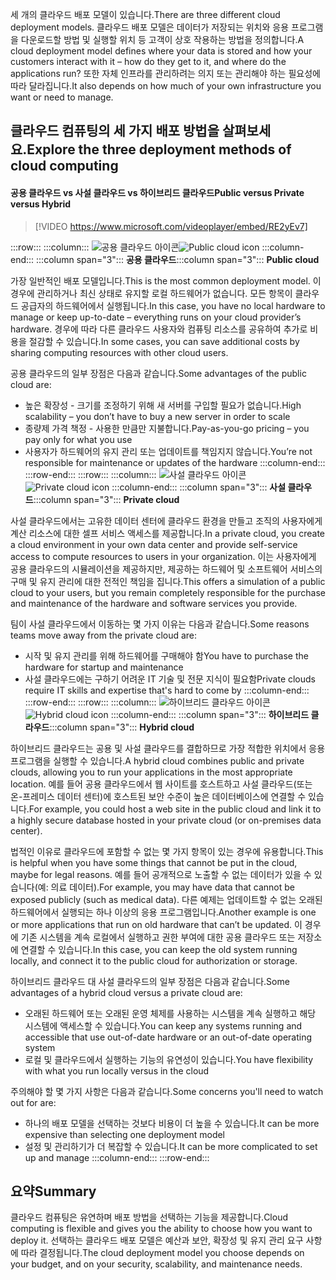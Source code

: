 <span data-ttu-id="3478b-101">세 개의 클라우드 배포 모델이 있습니다.</span><span class="sxs-lookup"><span data-stu-id="3478b-101">There are three different cloud deployment models.</span></span> <span data-ttu-id="3478b-102">클라우드 배포 모델은 데이터가 저장되는 위치와 응용 프로그램을 다운로드할 방법 및 실행할 위치 등 고객이 상호 작용하는 방법을 정의합니다.</span><span class="sxs-lookup"><span data-stu-id="3478b-102">A cloud deployment model defines where your data is stored and how your customers interact with it – how do they get to it, and where do the applications run?</span></span> <span data-ttu-id="3478b-103">또한 자체 인프라를 관리하려는 의지 또는 관리해야 하는 필요성에 따라 달라집니다.</span><span class="sxs-lookup"><span data-stu-id="3478b-103">It also depends on how much of your own infrastructure you want or need to manage.</span></span>

## <a name="explore-the-three-deployment-methods-of-cloud-computing"></a><span data-ttu-id="3478b-104">클라우드 컴퓨팅의 세 가지 배포 방법을 살펴보세요.</span><span class="sxs-lookup"><span data-stu-id="3478b-104">Explore the three deployment methods of cloud computing</span></span>

#### <a name="public-versus-private-versus-hybrid"></a><span data-ttu-id="3478b-105">공용 클라우드 vs 사설 클라우드 vs 하이브리드 클라우드</span><span class="sxs-lookup"><span data-stu-id="3478b-105">Public versus Private versus Hybrid</span></span>

> [!VIDEO https://www.microsoft.com/videoplayer/embed/RE2yEv7]

:::row:::
    :::column:::
        <span data-ttu-id="3478b-106">![공용 클라우드 아이콘](../media/4-public-cloud.png)</span><span class="sxs-lookup"><span data-stu-id="3478b-106">![Public cloud icon](../media/4-public-cloud.png)</span></span>
    :::column-end:::
    <span data-ttu-id="3478b-107">:::column span="3"::: **공용 클라우드**</span><span class="sxs-lookup"><span data-stu-id="3478b-107">:::column span="3"::: **Public cloud**</span></span>

<span data-ttu-id="3478b-108">가장 일반적인 배포 모델입니다.</span><span class="sxs-lookup"><span data-stu-id="3478b-108">This is the most common deployment model.</span></span> <span data-ttu-id="3478b-109">이 경우에 관리하거나 최신 상태로 유지할 로컬 하드웨어가 없습니다. 모든 항목이 클라우드 공급자의 하드웨어에서 실행됩니다.</span><span class="sxs-lookup"><span data-stu-id="3478b-109">In this case, you have no local hardware to manage or keep up-to-date – everything runs on your cloud provider’s hardware.</span></span> <span data-ttu-id="3478b-110">경우에 따라 다른 클라우드 사용자와 컴퓨팅 리소스를 공유하여 추가로 비용을 절감할 수 있습니다.</span><span class="sxs-lookup"><span data-stu-id="3478b-110">In some cases, you can save additional costs by sharing computing resources with other cloud users.</span></span>

<span data-ttu-id="3478b-111">공용 클라우드의 일부 장점은 다음과 같습니다.</span><span class="sxs-lookup"><span data-stu-id="3478b-111">Some advantages of the public cloud are:</span></span>

- <span data-ttu-id="3478b-112">높은 확장성 - 크기를 조정하기 위해 새 서버를 구입할 필요가 없습니다.</span><span class="sxs-lookup"><span data-stu-id="3478b-112">High scalability – you don’t have to buy a new server in order to scale</span></span>
- <span data-ttu-id="3478b-113">종량제 가격 책정 - 사용한 만큼만 지불합니다.</span><span class="sxs-lookup"><span data-stu-id="3478b-113">Pay-as-you-go pricing – you pay only for what you use</span></span>
- <span data-ttu-id="3478b-114">사용자가 하드웨어의 유지 관리 또는 업데이트를 책임지지 않습니다.</span><span class="sxs-lookup"><span data-stu-id="3478b-114">You’re not responsible for maintenance or updates of the hardware</span></span> :::column-end:::
  :::row-end:::
:::row:::
   :::column:::
        <span data-ttu-id="3478b-115">![사설 클라우드 아이콘](../media/4-private-cloud.png)</span><span class="sxs-lookup"><span data-stu-id="3478b-115">![Private cloud icon](../media/4-private-cloud.png)</span></span>
    :::column-end:::
    <span data-ttu-id="3478b-116">:::column span="3"::: **사설 클라우드**</span><span class="sxs-lookup"><span data-stu-id="3478b-116">:::column span="3"::: **Private cloud**</span></span>

<span data-ttu-id="3478b-117">사설 클라우드에서는 고유한 데이터 센터에 클라우드 환경을 만들고 조직의 사용자에게 계산 리소스에 대한 셀프 서비스 액세스를 제공합니다.</span><span class="sxs-lookup"><span data-stu-id="3478b-117">In a private cloud, you create a cloud environment in your own data center and provide self-service access to compute resources to users in your organization.</span></span> <span data-ttu-id="3478b-118">이는 사용자에게 공용 클라우드의 시뮬레이션을 제공하지만, 제공하는 하드웨어 및 소프트웨어 서비스의 구매 및 유지 관리에 대한 전적인 책임을 집니다.</span><span class="sxs-lookup"><span data-stu-id="3478b-118">This offers a simulation of a public cloud to your users, but you remain completely responsible for the purchase and maintenance of the hardware and software services you provide.</span></span>

<span data-ttu-id="3478b-119">팀이 사설 클라우드에서 이동하는 몇 가지 이유는 다음과 같습니다.</span><span class="sxs-lookup"><span data-stu-id="3478b-119">Some reasons teams move away from the private cloud are:</span></span>

- <span data-ttu-id="3478b-120">시작 및 유지 관리를 위해 하드웨어를 구매해야 함</span><span class="sxs-lookup"><span data-stu-id="3478b-120">You have to purchase the hardware for startup and maintenance</span></span>
- <span data-ttu-id="3478b-121">사설 클라우드에는 구하기 어려운 IT 기술 및 전문 지식이 필요함</span><span class="sxs-lookup"><span data-stu-id="3478b-121">Private clouds require IT skills and expertise that's hard to come by</span></span>
:::column-end:::
:::row-end:::
 :::row:::
    :::column:::
        <span data-ttu-id="3478b-122">![하이브리드 클라우드 아이콘](../media/4-hybrid-cloud.png)</span><span class="sxs-lookup"><span data-stu-id="3478b-122">![Hybrid cloud icon](../media/4-hybrid-cloud.png)</span></span>
    :::column-end:::
    <span data-ttu-id="3478b-123">:::column span="3"::: **하이브리드 클라우드**</span><span class="sxs-lookup"><span data-stu-id="3478b-123">:::column span="3"::: **Hybrid cloud**</span></span>

<span data-ttu-id="3478b-124">하이브리드 클라우드는 공용 및 사설 클라우드를 결합하므로 가장 적합한 위치에서 응용 프로그램을 실행할 수 있습니다.</span><span class="sxs-lookup"><span data-stu-id="3478b-124">A hybrid cloud combines public and private clouds, allowing you to run your applications in the most appropriate location.</span></span> <span data-ttu-id="3478b-125">예를 들어 공용 클라우드에서 웹 사이트를 호스트하고 사설 클라우드(또는 온-프레미스 데이터 센터)에 호스트된 보안 수준이 높은 데이터베이스에 연결할 수 있습니다.</span><span class="sxs-lookup"><span data-stu-id="3478b-125">For example, you could host a web site in the public cloud and link it to a highly secure database hosted in your private cloud (or on-premises data center).</span></span>

<span data-ttu-id="3478b-126">법적인 이유로 클라우드에 포함할 수 없는 몇 가지 항목이 있는 경우에 유용합니다.</span><span class="sxs-lookup"><span data-stu-id="3478b-126">This is helpful when you have some things that cannot be put in the cloud, maybe for legal reasons.</span></span> <span data-ttu-id="3478b-127">예를 들어 공개적으로 노출할 수 없는 데이터가 있을 수 있습니다(예: 의료 데이터).</span><span class="sxs-lookup"><span data-stu-id="3478b-127">For example, you may have data that cannot be exposed publicly (such as medical data).</span></span> <span data-ttu-id="3478b-128">다른 예제는 업데이트할 수 없는 오래된 하드웨어에서 실행되는 하나 이상의 응용 프로그램입니다.</span><span class="sxs-lookup"><span data-stu-id="3478b-128">Another example is one or more applications that run on old hardware that can’t be updated.</span></span> <span data-ttu-id="3478b-129">이 경우에 기존 시스템을 계속 로컬에서 실행하고 권한 부여에 대한 공용 클라우드 또는 저장소에 연결할 수 있습니다.</span><span class="sxs-lookup"><span data-stu-id="3478b-129">In this case, you can keep the old system running locally, and connect it to the public cloud for authorization or storage.</span></span>

<span data-ttu-id="3478b-130">하이브리드 클라우드 대 사설 클라우드의 일부 장점은 다음과 같습니다.</span><span class="sxs-lookup"><span data-stu-id="3478b-130">Some advantages of a hybrid cloud versus a private cloud are:</span></span>

- <span data-ttu-id="3478b-131">오래된 하드웨어 또는 오래된 운영 체제를 사용하는 시스템을 계속 실행하고 해당 시스템에 액세스할 수 있습니다.</span><span class="sxs-lookup"><span data-stu-id="3478b-131">You can keep any systems running and accessible that use out-of-date hardware or an out-of-date operating system</span></span>
- <span data-ttu-id="3478b-132">로컬 및 클라우드에서 실행하는 기능의 유연성이 있습니다.</span><span class="sxs-lookup"><span data-stu-id="3478b-132">You have flexibility with what you run locally versus in the cloud</span></span>

<span data-ttu-id="3478b-133">주의해야 할 몇 가지 사항은 다음과 같습니다.</span><span class="sxs-lookup"><span data-stu-id="3478b-133">Some concerns you'll need to watch out for are:</span></span>

- <span data-ttu-id="3478b-134">하나의 배포 모델을 선택하는 것보다 비용이 더 높을 수 있습니다.</span><span class="sxs-lookup"><span data-stu-id="3478b-134">It can be more expensive than selecting one deployment model</span></span>
- <span data-ttu-id="3478b-135">설정 및 관리하기가 더 복잡할 수 있습니다.</span><span class="sxs-lookup"><span data-stu-id="3478b-135">It can be more complicated to set up and manage</span></span> :::column-end:::
  :::row-end:::

## <a name="summary"></a><span data-ttu-id="3478b-136">요약</span><span class="sxs-lookup"><span data-stu-id="3478b-136">Summary</span></span>

<span data-ttu-id="3478b-137">클라우드 컴퓨팅은 유연하며 배포 방법을 선택하는 기능을 제공합니다.</span><span class="sxs-lookup"><span data-stu-id="3478b-137">Cloud computing is flexible and gives you the ability to choose how you want to deploy it.</span></span> <span data-ttu-id="3478b-138">선택하는 클라우드 배포 모델은 예산과 보안, 확장성 및 유지 관리 요구 사항에 따라 결정됩니다.</span><span class="sxs-lookup"><span data-stu-id="3478b-138">The cloud deployment model you choose depends on your budget, and on your security, scalability, and maintenance needs.</span></span>